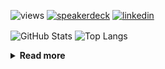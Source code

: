 ![views](https://komarev.com/ghpvc/?username=chck&color=blueviolet)
[![speakerdeck](https://img.shields.io/badge/Speaker_Deck-chck-8a2be2?style=flat-square&logo=speaker-deck)](https://speakerdeck.com/chck)
[![linkedin](https://img.shields.io/badge/LinkedIn-chck-8a2be2?style=flat-square&logo=linkedin)](https://www.linkedin.com/in/chck/)

<p align="left"> 
  <img alt="GitHub Stats" align="center" height="150" src="https://github-readme-stats-nine-umber-51.vercel.app/api?username=chck&count_private=true&show_icons=true&hide_title=true&theme=buefy" />
  <img alt="Top Langs" align="center" height="150" src="https://github-readme-stats-nine-umber-51.vercel.app/api/top-langs/?username=chck&layout=compact&count_private=true&show_icons=true&hide_title=true&theme=buefy" />
</p>

<details>
  <summary><b>Read more</b></summary>
  <br>

  <!--START_SECTION:waka-->
**🐱 My GitHub Data** 

> 📦 78.3 kB Used in GitHub's Storage 
 > 
> 💼 Opted to Hire
 > 
> 📜 133 Public Repositories 
 > 
> 🔑 21 Private Repositories 
 > 
**I'm a Night 🦉** 

```text
🌞 Morning                822 commits         ███░░░░░░░░░░░░░░░░░░░░░░   13.22 % 
🌆 Daytime                1982 commits        ████████░░░░░░░░░░░░░░░░░   31.87 % 
🌃 Evening                1789 commits        ███████░░░░░░░░░░░░░░░░░░   28.77 % 
🌙 Night                  1626 commits        ███████░░░░░░░░░░░░░░░░░░   26.15 % 
```
📅 **I'm Most Productive on Thursday** 

```text
Monday                   1249 commits        █████░░░░░░░░░░░░░░░░░░░░   20.08 % 
Tuesday                  989 commits         ████░░░░░░░░░░░░░░░░░░░░░   15.90 % 
Wednesday                1032 commits        ████░░░░░░░░░░░░░░░░░░░░░   16.59 % 
Thursday                 1420 commits        ██████░░░░░░░░░░░░░░░░░░░   22.83 % 
Friday                   640 commits         ███░░░░░░░░░░░░░░░░░░░░░░   10.29 % 
Saturday                 347 commits         █░░░░░░░░░░░░░░░░░░░░░░░░   05.58 % 
Sunday                   542 commits         ██░░░░░░░░░░░░░░░░░░░░░░░   08.72 % 
```


📊 **This Week I Spent My Time On** 

```text
💬 Programming Languages: 
Other                    37 hrs 12 mins      ██████████████████████░░░   89.04 % 
TypeScript               1 hr 3 mins         █░░░░░░░░░░░░░░░░░░░░░░░░   02.54 % 
Terraform                1 hr 1 min          █░░░░░░░░░░░░░░░░░░░░░░░░   02.45 % 
JavaScript               33 mins             ░░░░░░░░░░░░░░░░░░░░░░░░░   01.34 % 
JSON                     25 mins             ░░░░░░░░░░░░░░░░░░░░░░░░░   01.00 % 

🔥 Editors: 
Chrome                   37 hrs 10 mins      ██████████████████████░░░   88.96 % 
WebStorm                 2 hrs 13 mins       █░░░░░░░░░░░░░░░░░░░░░░░░   05.31 % 
Neovim                   1 hr 24 mins        █░░░░░░░░░░░░░░░░░░░░░░░░   03.36 % 
VS Code                  59 mins             █░░░░░░░░░░░░░░░░░░░░░░░░   02.36 % 
PyCharm                  0 secs              ░░░░░░░░░░░░░░░░░░░░░░░░░   00.00 % 
```

**I Mostly Code in Python** 

```text
Python                   43 repos            █████████░░░░░░░░░░░░░░░░   34.13 % 
Jupyter Notebook         18 repos            ████░░░░░░░░░░░░░░░░░░░░░   14.29 % 
Rust                     7 repos             █░░░░░░░░░░░░░░░░░░░░░░░░   05.56 % 
TypeScript               4 repos             █░░░░░░░░░░░░░░░░░░░░░░░░   03.17 % 
Astro                    1 repo              ░░░░░░░░░░░░░░░░░░░░░░░░░   00.79 % 
```



**Timeline**

![Lines of Code chart](https://raw.githubusercontent.com/chck/chck/main/assets/bar_graph.png)


 Last Updated on 2024-04-03 01:21 UTC
<!--END_SECTION:waka-->
</details>

